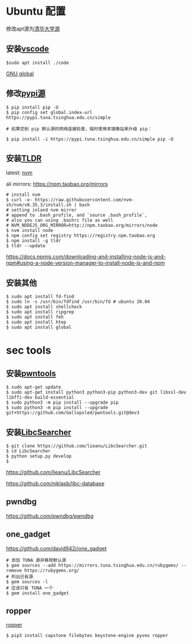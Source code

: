 # Ubuntu 配置

修改apt源为[清华大学源](https://mirrors6.tuna.tsinghua.edu.cn/help/ubuntu/)

## 安装[vscode](https://code.visualstudio.com/)

```shell
$sudo apt install ./code
```

[GNU global](https://blog.jaycetyle.com/2018/10/vscode-gnu-global/)

## 修改[pypi源](https://mirrors6.tuna.tsinghua.edu.cn/help/pypi/)

```shell
$ pip install pip -U
$ pip config set global.index-url https://pypi.tuna.tsinghua.edu.cn/simple
```

```shell
# 如果您到 pip 默认源的网络连接较差，临时使用本镜像站来升级 pip：

$ pip install -i https://pypi.tuna.tsinghua.edu.cn/simple pip -U
```

## 安装[TLDR](https://tldr.sh/)

latest: [nvm](https://github.com/nvm-sh/nvm#installing-and-updating)

ali mirrors: https://npm.taobao.org/mirrors

```shell
# install nvm
$ curl -o- https://raw.githubusercontent.com/nvm-sh/nvm/v0.35.3/install.sh | bash
# setting inland nvm mirror
# append to .bash_profile, and `source .bash_profile`, 
# also you can using .bashrc file as well
# NVM_NODEJS_ORG_MIRROR=http://npm.taobao.org/mirrors/node
$ nvm install node
$ npm config set registry https://registry.npm.taobao.org
$ npm install -g tldr
$ tldr --update
```

https://docs.npmjs.com/downloading-and-installing-node-js-and-npm#using-a-node-version-manager-to-install-node-js-and-npm

## 安装其他

```shell
$ sudo apt install fd-find
$ sudo ln -s /usr/bin/fdfind /usr/bin/fd # ubuntu 20.04
$ sudo apt install shellcheck
$ sudo apt install ripgrep
$ sudo apt install feh
$ sudo apt install htop
$ sudo apt install global
```

# sec tools

## 安装[pwntools](https://github.com/Gallopsled/pwntools)

```shell
$ sudo apt-get update
$ sudo apt-get install python3 python3-pip python3-dev git libssl-dev libffi-dev build-essential
$ sudo python3 -m pip install --upgrade pip
$ sudo python3 -m pip install --upgrade git+https://github.com/Gallopsled/pwntools.git@dev3
```

## 安装[LibcSearcher](https://github.com/lieanu/LibcSearcher)

```shell
$ git clone https://github.com/lieanu/LibcSearcher.git
$ cd LibcSearcher
$ python setup.py develop
$ 
```

https://github.com/lieanu/LibcSearcher

https://github.com/niklasb/libc-database

## pwndbg

https://github.com/pwndbg/pwndbg

## one_gadget

https://github.com/david942j/one_gadget

```shell
# 添加 TUNA 源并移除默认源
$ gem sources --add https://mirrors.tuna.tsinghua.edu.cn/rubygems/ --remove https://rubygems.org/
# 列出已有源
$ gem sources -l
# 应该只有 TUNA 一个
$ gem install one_gadget
```

## ropper

[ropper](https://github.com/sashs/Ropper)

```shell
$ pip3 install capstone filebytes keystone-engine pyvex ropper 
```

